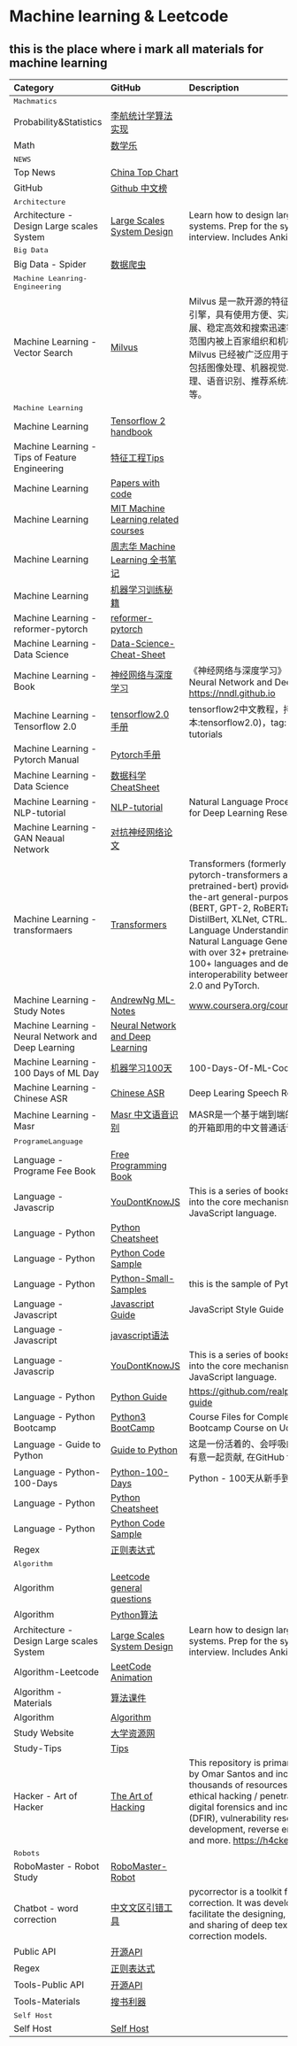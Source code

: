 # Machine learning & Leetcode
## this is the place where i mark all materials for machine learning

|    Category    |    GitHub      |Description|    Status|
|:--------       |  :----------   |  :-----------|  :-----------|
|<kbd>Machmatics<kbd>|||
|Probability&Statistics|[李航统计学算法实现](https://github.com/Dod-o/Statistical-Learning-Method_Code)|
|Math|[数学乐](https://www.shuxuele.com/calculus/integration-introduction.html)||
|<kbd>NEWS<kbd>|||
|Top News|[China Top Chart ](https://github.com/kon9chunkit/GitHub-Chinese-Top-Charts#Vue)|
|GitHub |[Github 中文榜](https://github.com/kon9chunkit/GitHub-Chinese-Top-Charts)||
|<kbd>Architecture<kbd>|||
|Architecture - Design Large scales System|[Large Scales System Design](https://github.com/donnemartin/system-design-primer)|Learn how to design large-scale systems. Prep for the system design interview. Includes Anki flashcards.||
|<kbd>Big Data<kbd>|||
|Big Data - Spider|[数据爬虫](https://github.com/shengqiangzhang/examples-of-web-crawlers)||
|<kbd>Machine Leanring- Engineering <kbd>|||
|Machine Learning - Vector Search|[Milvus](https://github.com/milvus-io/milvus/blob/master/README_CN.md)|Milvus 是一款开源的特征向量相似度搜索引擎，具有使用方便、实用可靠、易于扩展、稳定高效和搜索迅速等特点，在全球范围内被上百家组织和机构所采用。Milvus 已经被广泛应用于多个领域，其中包括图像处理、机器视觉、自然语言处理、语音识别、推荐系统以及新药发现等。||
|<kbd>Machine Learning <kbd>|||
|Machine Learning  |[Tensorflow 2 handbook](https://github.com/robin521111/MachineLearning_notes.git)  ||
|Machine Learning - Tips of Feature Engineering|[特征工程Tips](https://github.com/Pysamlam/Tips-of-Feature-engineering)||
|Machine Learning|[Papers with code](https://github.com/zziz/pwc)||
|Machine Learning |[MIT Machine Learning related courses](https://github.com/lexfridman/mit-deep-learning)||
|Machine Learning|[周志华 Machine Learning 全书笔记](https://github.com/Vay-keen/Machine-learning-learning-notes)||
|Machine Learning|[机器学习训练秘籍](https://deeplearning-ai.github.io/machine-learning-yearning-cn/docs/ch01/)||
|Machine Learning - reformer-pytorch|[reformer-pytorch](https://github.com/lucidrains/reformer-pytorch)||
|Machine Learning - Data Science|[Data-Science-Cheat-Sheet](https://github.com/abhat222/Data-Science--Cheat-Sheet/blob/master/Python/Python_cheatsheet.pdf)||
|Machine Learning - Book |[神经网络与深度学习](https://github.com/nndl/nndl.github.io)|《神经网络与深度学习》 邱锡鹏著 Neural Network and Deep Learning https://nndl.github.io|
|Machine Learning - Tensorflow 2.0|[tensorflow2.0 手册 ](https://github.com/czy36mengfei/tensorflow2_tutorials_chinese)|tensorflow2中文教程，持续更新(当前版本:tensorflow2.0)，tag: tensorflow 2.0 tutorials|
|Machine Learning - Pytorch Manual |[Pytorch手册](https://github.com/zergtant/pytorch-handbook)||
|Machine Learning - Data Science|[数据科学CheatSheet](https://github.com/abhat222/Data-Science--Cheat-Sheet)||
|Machine Learning -  NLP-tutorial|[NLP-tutorial](https://github.com/graykode/nlp-tutorial)|Natural Language Processing Tutorial for Deep Learning Researchers||
|Machine Learning - GAN Neaual Network|[对抗神经网络论文](https://github.com/hindupuravinash/the-gan-zoo)||
|Machine Learning - transformaers|[Transformers](https://github.com/huggingface/transformers)|Transformers (formerly known as pytorch-transformers and pytorch-pretrained-bert) provides state-of-the-art general-purpose architectures (BERT, GPT-2, RoBERTa, XLM, DistilBert, XLNet, CTRL...) for Natural Language Understanding (NLU) and Natural Language Generation (NLG) with over 32+ pretrained models in 100+ languages and deep interoperability between TensorFlow 2.0 and PyTorch.|
|Machine Learning - Study Notes|[AndrewNg ML-Notes](https://github.com/fengdu78/Coursera-ML-AndrewNg-Notes)|www.coursera.org/course/ml |
|Machine Learning - Neural Network and Deep Learning|[Neural Network and Deep Learning](https://github.com/nndl/nndl.github.io)||| 
|Machine Learning  - 100 Days of ML Day|[机器学习100天](https://github.com/MLEveryday/100-Days-Of-ML-Code)|100-Days-Of-ML-Code中文版||
|Machine Learning - Chinese ASR|[Chinese ASR](https://github.com/nl8590687/ASRT_SpeechRecognition)|Deep Learing Speech Recognition||
|Machine Learning -Masr|[Masr 中文语音识别](https://github.com/libai3/masr)|MASR是一个基于端到端的深度神经网络的开箱即用的中文普通话语音识别工具||
|<kbd>ProgrameLanguage <kbd>|||
|Language - Programe Fee Book|[Free Programming Book](https://ebookfoundation.github.io/free-programming-books/free-programming-books-zh.html)||
|Language - Javascrip|[YouDontKnowJS](https://github.com/getify/You-Dont-Know-JS)|This is a series of books diving deep into the core mechanisms of the JavaScript language.|
|Language - Python|[Python Cheatsheet](https://github.com/gto76/python-cheatsheet)||
|Language - Python|[Python Code Sample](https://github.com/geekcomputers/Python)||
|Language - Python| [Python-Small-Samples](https://github.com/jackzhenguo/python-small-examples)|this is the sample of Python practise|
|Language - Javascript|[Javascript Guide](https://github.com/airbnb/javascript)|JavaScript Style Guide||
|Language - Javascript|[javascript语法](https://github.com/ryanmcdermott/clean-code-javascript)||
|Language - Javascrip|[YouDontKnowJS](https://github.com/getify/You-Dont-Know-JS)|This is a series of books diving deep into the core mechanisms of the JavaScript language.|
|Language - Python|[Python Guide](https://docs.python-guide.org/)|https://github.com/realpython/python-guide||
|Language - Python Bootcamp|[Python3 BootCamp](https://github.com/Pierian-Data/Complete-Python-3-Bootcamp)|Course Files for Complete Python 3 Bootcamp Course on Udemy||
|Language - Guide to Python|[Guide to Python](https://pythonguidecn.readthedocs.io/zh/latest/)|这是一份活着的、会呼吸的指南。 如果您有意一起贡献, 在GitHub fork 我!||
|Language - Python-100-Days|[Python-100-Days](https://github.com/jackfrued/Python-100-Days)|Python - 100天从新手到大师||
|Language - Python|[Python Cheatsheet](https://github.com/gto76/python-cheatsheet)||
|Language - Python|[Python Code Sample](https://github.com/geekcomputers/Python)||
|Regex|[正则表达式](https://github.com/ziishaned/learn-regex)||
|<kbd>Algorithm<kbd>||||
|Algorithm |[Leetcode general questions](https://github.com/CyC2018/CS-Notes/blob/master/notes/Leetcode%20%E9%A2%98%E8%A7%A3%20-%20%E7%9B%AE%E5%BD%95.md)||
|Algorithm|[Python算法](https://github.com/Jack-Lee-Hiter/AlgorithmsByPython)||
|Architecture - Design Large scales System|[Large Scales System Design](https://github.com/donnemartin/system-design-primer)|Learn how to design large-scale systems. Prep for the system design interview. Includes Anki flashcards.||
|Algorithm-Leetcode|[LeetCode Animation](https://github.com/MisterBooo/LeetCodeAnimation)||
|Algorithm - Materials|[算法课件](https://github.com/hzwer/shareOI)||
|Algorithm|[Algorithm](https://github.com/labuladong/fucking-algorithm)||
|Study Website|[大学资源网](http://www.dxzy163.com/)||
|Study-Tips|[Tips](https://github.com/hackerschoice/thc-tips-tricks-hacks-cheat-sheet#ais-anchor)||
|Hacker - Art of Hacker|[The Art of Hacking](https://github.com/The-Art-of-Hacking/h4cker)|This repository is primarily maintained by Omar Santos and includes thousands of resources related to ethical hacking / penetration testing, digital forensics and incident response (DFIR), vulnerability research, exploit development, reverse engineering, and more. https://h4cker.org||
|<kbd>Robots<kbd>|||
|RoboMaster - Robot Study|[RoboMaster-Robot](https://v.youku.com/v_show/id_XNDUzMjYwMDQ2OA==.html?spm=a2hbt.13141534.1_2.d1_2)||
|Chatbot - word correction|[中文文区引错工具](https://github.com/shibing624/pycorrector)|pycorrector is a toolkit for text error correction. It was developed to facilitate the designing, comparing, and sharing of deep text error correction models.||
|Public API|[开源API](https://github.com/public-apis/public-apis)||
|Regex|[正则表达式](https://github.com/ziishaned/learn-regex)||
|Tools-Public API|[开源API](https://github.com/public-apis/public-apis)||
|Tools-Materials | [搜书利器](https://www.jiumodiary.com/)||
|<kbd> Self Host <kbd>
|Self Host|[Self Host](https://github.com/awesome-selfhosted/awesome-selfhosted)|||
